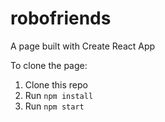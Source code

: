# robofriends
A page built with Create React App

To clone the page:
  1. Clone this repo
  2. Run `npm install`
  3. Run `npm start`
  
